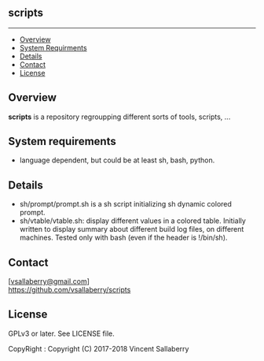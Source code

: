 
## scripts
--------------

* [Overview](#overview)
* [System Requirments](#systemrequirments)
* [Details](#details)
* [Contact](#contact)
* [License](#license)

## Overview
**scripts** is a repository regroupping different sorts of tools, scripts, ...

## System requirements
- language dependent, but could be at least sh, bash, python.

## Details
- sh/prompt/prompt.sh is a sh script initializing sh dynamic colored prompt.
- sh/vtable/vtable.sh: display different values in a colored table. Initially 
written to display summary about different build log files, on different 
machines. Tested only with bash (even if the header is !/bin/sh).

## Contact
[vsallaberry@gmail.com]  
<https://github.com/vsallaberry/scripts>

## License
GPLv3 or later. See LICENSE file.

CopyRight : Copyright (C) 2017-2018 Vincent Sallaberry

